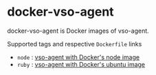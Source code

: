 # docker-vso-agent

docker-vso-agent is Docker images of vso-agent.

Supported tags and respective `Dockerfile` links

- `node` : [vso-agent with Docker's node image](/node/Dockerfile)
- `ruby` : [vso-agent with Docker's ubuntu image](/ruby/Dockerfile)
